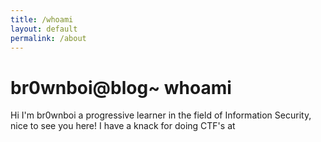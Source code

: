 ```yaml
---
title: /whoami
layout: default
permalink: /about
---
```


# br0wnboi@blog~ whoami

Hi I'm br0wnboi a progressive learner in the field of Information Security, nice to see you here!
I have a knack for doing CTF's at

